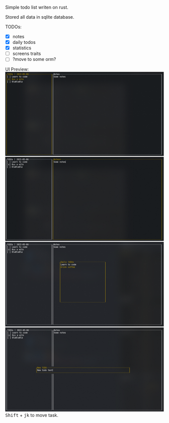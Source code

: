 Simple todo list writen on rust.

Stored all data in sqlite database.

TODOs:

- [x] notes
- [x] daily todos
- [x] statistics 
- [ ] screens traits
- [ ] ?move to some orm?
 
UI Preview:
![img.png](img.png)
![img_1.png](img_1.png)
![img_2.png](img_2.png)
![img_3.png](img_3.png)
<kbd>Shift</kbd> + <kbd>j</kbd><kbd>k</kbd> to move task.
